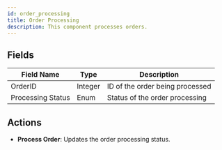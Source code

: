 ```yaml
---
id: order_processing
title: Order Processing
description: This component processes orders.
---
```


## Fields

| Field Name       | Type    | Description                   |
|------------------|---------|-------------------------------|
| OrderID          | Integer | ID of the order being processed|
| Processing Status| Enum    | Status of the order processing |

## Actions

- **Process Order**: Updates the order processing status.
